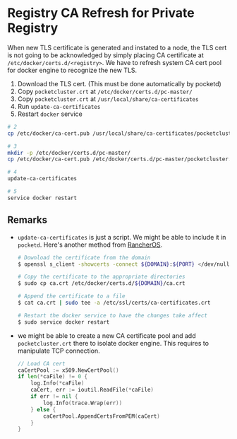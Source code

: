 # Registry CA Refresh for Private Registry

When new TLS certificate is generated and instated to a node, the TLS cert is not going to be acknowledged by simply placing CA certificate at `/etc/docker/certs.d/<registry>`. We have to refresh system CA cert pool for docker engine to recognize the new TLS.

1. Download the TLS cert. (This must be done automatically by pocketd)
2. Copy `pocketcluster.crt` at `/etc/docker/certs.d/pc-master/`
3. Copy `pocketcluster.crt` at `/usr/local/share/ca-certificates`
4. Run `update-ca-certificates`
5. Restart `docker` service


```sh
# 2
cp /etc/docker/ca-cert.pub /usr/local/share/ca-certificates/pocketcluster.crt

# 3
mkdir -p /etc/docker/certs.d/pc-master/ 
cp /etc/docker/ca-cert.pub /etc/docker/certs.d/pc-master/pocketcluster.crt

# 4
update-ca-certificates 

# 5
service docker restart
```

## Remarks

- `update-ca-certificates` is just a script. We might be able to include it in `pocketd`. Here's another method from [RancherOS](https://docs.rancher.com/rancher/v1.1/en/environments/registries/#self-signed-certificates).

  ```sh
  # Download the certificate from the domain
  $ openssl s_client -showcerts -connect ${DOMAIN}:${PORT} </dev/null 2>/dev/null|openssl x509 -outform PEM > ca.crt

  # Copy the certificate to the appropriate directories
  $ sudo cp ca.crt /etc/docker/certs.d/${DOMAIN}/ca.crt

  # Append the certificate to a file
  $ cat ca.crt | sudo tee -a /etc/ssl/certs/ca-certificates.crt

  # Restart the docker service to have the changes take affect
  $ sudo service docker restart
  ```



- we might be able to create a new CA certificate pool and add `pocketcluster.crt` there to isolate docker engine. This requires to manipulate TCP connection.

  ```go
  // Load CA cert
  caCertPool := x509.NewCertPool()
  if len(*caFile) != 0 {
      log.Info(*caFile)
      caCert, err := ioutil.ReadFile(*caFile)
      if err != nil {
          log.Info(trace.Wrap(err))
      } else {
          caCertPool.AppendCertsFromPEM(caCert)
      }
  }
  ```

